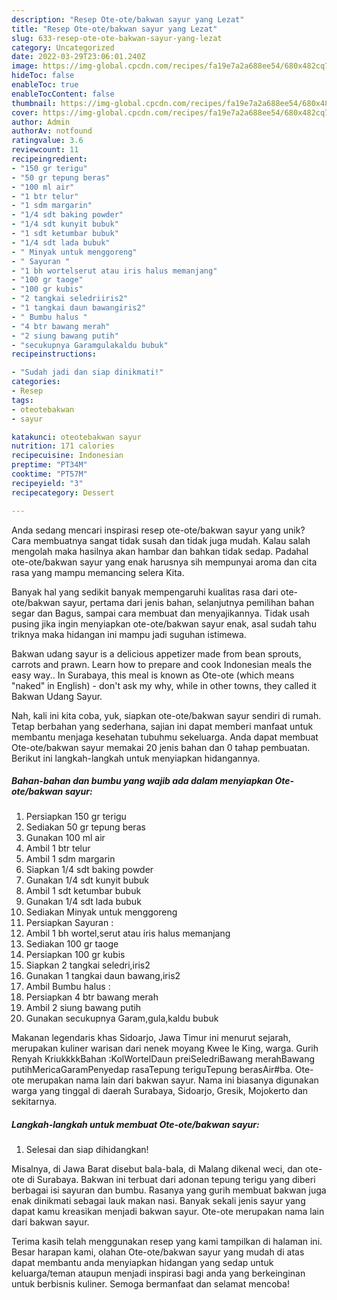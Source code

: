 ```yaml
---
description: "Resep Ote-ote/bakwan sayur yang Lezat"
title: "Resep Ote-ote/bakwan sayur yang Lezat"
slug: 633-resep-ote-ote-bakwan-sayur-yang-lezat
category: Uncategorized
date: 2022-03-29T23:06:01.240Z
image: https://img-global.cpcdn.com/recipes/fa19e7a2a688ee54/680x482cq70/ote-otebakwan-sayur-foto-resep-utama.jpg
hideToc: false
enableToc: true
enableTocContent: false
thumbnail: https://img-global.cpcdn.com/recipes/fa19e7a2a688ee54/680x482cq70/ote-otebakwan-sayur-foto-resep-utama.jpg
cover: https://img-global.cpcdn.com/recipes/fa19e7a2a688ee54/680x482cq70/ote-otebakwan-sayur-foto-resep-utama.jpg
author: Admin
authorAv: notfound
ratingvalue: 3.6
reviewcount: 11
recipeingredient:
- "150 gr terigu"
- "50 gr tepung beras"
- "100 ml air"
- "1 btr telur"
- "1 sdm margarin"
- "1/4 sdt baking powder"
- "1/4 sdt kunyit bubuk"
- "1 sdt ketumbar bubuk"
- "1/4 sdt lada bubuk"
- " Minyak untuk menggoreng"
- " Sayuran "
- "1 bh wortelserut atau iris halus memanjang"
- "100 gr taoge"
- "100 gr kubis"
- "2 tangkai seledriiris2"
- "1 tangkai daun bawangiris2"
- " Bumbu halus "
- "4 btr bawang merah"
- "2 siung bawang putih"
- "secukupnya Garamgulakaldu bubuk"
recipeinstructions:

- "Sudah jadi dan siap dinikmati!"
categories:
- Resep
tags:
- oteotebakwan
- sayur

katakunci: oteotebakwan sayur 
nutrition: 171 calories
recipecuisine: Indonesian
preptime: "PT34M"
cooktime: "PT57M"
recipeyield: "3"
recipecategory: Dessert

---
```





Anda sedang mencari inspirasi resep ote-ote/bakwan sayur yang unik? Cara membuatnya sangat tidak susah dan tidak juga mudah. Kalau salah mengolah maka hasilnya akan hambar dan bahkan tidak sedap. Padahal ote-ote/bakwan sayur yang enak harusnya sih mempunyai aroma dan cita rasa yang mampu memancing selera Kita.





Banyak hal yang sedikit banyak mempengaruhi kualitas rasa dari ote-ote/bakwan sayur, pertama dari jenis bahan, selanjutnya pemilihan bahan segar dan Bagus, sampai cara membuat dan menyajikannya. Tidak usah pusing jika ingin menyiapkan ote-ote/bakwan sayur enak,      asal sudah tahu triknya maka hidangan ini mampu jadi suguhan istimewa.














Bakwan udang sayur is a delicious appetizer made from bean sprouts, carrots and prawn. Learn how to prepare and cook Indonesian meals the easy way.. In Surabaya, this meal is known as Ote-ote (which means &#34;naked&#34; in English) - don&#39;t ask my why, while in other towns, they called it Bakwan Udang Sayur.






Nah, kali ini kita coba, yuk, siapkan ote-ote/bakwan sayur sendiri di rumah. Tetap berbahan yang sederhana, sajian ini dapat memberi manfaat untuk membantu menjaga kesehatan tubuhmu sekeluarga. Anda dapat membuat Ote-ote/bakwan sayur memakai 20 jenis bahan dan 0 tahap pembuatan. Berikut ini langkah-langkah untuk menyiapkan hidangannya.

<!--inarticleads1-->

##### Bahan-bahan dan bumbu yang wajib ada dalam menyiapkan Ote-ote/bakwan sayur:

1. Persiapkan 150 gr terigu
1. Sediakan 50 gr tepung beras
1. Gunakan 100 ml air
1. Ambil 1 btr telur
1. Ambil 1 sdm margarin
1. Siapkan 1/4 sdt baking powder
1. Gunakan 1/4 sdt kunyit bubuk
1. Ambil 1 sdt ketumbar bubuk
1. Gunakan 1/4 sdt lada bubuk
1. Sediakan  Minyak untuk menggoreng
1. Persiapkan  Sayuran :
1. Ambil 1 bh wortel,serut atau iris halus memanjang
1. Sediakan 100 gr taoge
1. Persiapkan 100 gr kubis
1. Siapkan 2 tangkai seledri,iris2
1. Gunakan 1 tangkai daun bawang,iris2
1. Ambil  Bumbu halus :
1. Persiapkan 4 btr bawang merah
1. Ambil 2 siung bawang putih
1. Gunakan secukupnya Garam,gula,kaldu bubuk


Makanan legendaris khas Sidoarjo, Jawa Timur ini menurut sejarah, merupakan kuliner warisan dari nenek moyang Kwee Ie King, warga. Gurih Renyah KriukkkkBahan :KolWortelDaun preiSeledriBawang merahBawang putihMericaGaramPenyedap rasaTepung teriguTepung berasAir#ba. Ote-ote merupakan nama lain dari bakwan sayur. Nama ini biasanya digunakan warga yang tinggal di daerah Surabaya, Sidoarjo, Gresik, Mojokerto dan sekitarnya. 

<!--inarticleads2-->

##### Langkah-langkah untuk membuat Ote-ote/bakwan sayur:


1. Selesai dan siap dihidangkan!

Misalnya, di Jawa Barat disebut bala-bala, di Malang dikenal weci, dan ote-ote di Surabaya. Bakwan ini terbuat dari adonan tepung terigu yang diberi berbagai isi sayuran dan bumbu. Rasanya yang gurih membuat bakwan juga enak dinikmati sebagai lauk makan nasi. Banyak sekali jenis sayur yang dapat kamu kreasikan menjadi bakwan sayur. Ote-ote merupakan nama lain dari bakwan sayur. 

Terima kasih telah menggunakan resep yang kami tampilkan di halaman ini. Besar harapan kami, olahan Ote-ote/bakwan sayur yang mudah di atas dapat membantu anda menyiapkan hidangan yang sedap untuk keluarga/teman ataupun menjadi inspirasi bagi anda yang berkeinginan untuk berbisnis kuliner. Semoga bermanfaat dan selamat mencoba!
